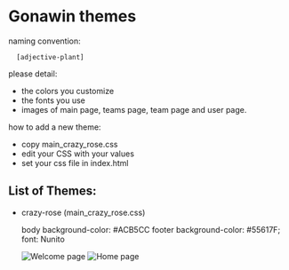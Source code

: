 Gonawin themes
===================

naming convention:
     
      [adjective-plant]

please detail:

 * the colors you customize
 * the fonts you use
 * images of main page, teams page, team page and user page.
 
how to add a new theme:

 * copy main_crazy_rose.css
 * edit your CSS with your values
 * set your css file in index.html


List of Themes:
---------------

 * crazy-rose (main_crazy_rose.css) 
 
      body background-color: #ACB5CC
      footer background-color: #55617F;
      font: Nunito
      
      ![Welcome page](/images/welcome.png)
      ![Home page](/images/home.png)



